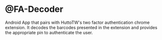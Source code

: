 # @FA-Decoder

Android App that pairs with HuttoTW's two factor authentication chrome extension. It decodes the barcodes presented in the extension and provides the appropriate pin to authenticate the user.
